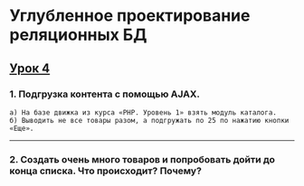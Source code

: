 # Углубленное проектирование реляционных БД

## [Урок 4]()

### 1. Подгрузка контента с помощью AJAX.
```
а) На базе движка из курса «PHP. Уровень 1» взять модуль каталога.
б) Выводить не все товары разом, а подгружать по 25 по нажатию кнопки «Еще».
```

---
### 2. Создать очень много товаров и попробовать дойти до конца списка. Что происходит? Почему?